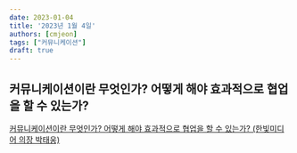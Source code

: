 ```yaml
---
date: 2023-01-04
title: '2023년 1월 4일'
authors: [cmjeon]
tags: ["커뮤니케이션"]
draft: true
---
```


## 커뮤니케이션이란 무엇인가? 어떻게 해야 효과적으로 협업을 할 수 있는가?

[커뮤니케이션이란 무엇인가? 어떻게 해야 효과적으로 협업을 할 수 있는가? (한빛미디어 의장 박태웅)](https://www.youtube.com/watch?v=mS_jyMC4cxg)